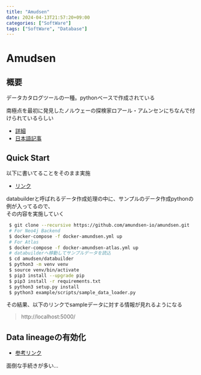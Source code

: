 ```yaml
---
title: "Amudsen"
date: 2024-04-13T21:57:20+09:00
categories: ["SoftWare"]
tags: ["SoftWare", "Database"]
---
```

# Amudsen

## 概要

データカタログツールの一種。pythonベースで作成されている

南極点を最初に発見したノルウェーの探検家ロアール・アムンセンにちなんで付けられているらしい

- [詳細](https://www.amundsen.io/amundsen/)
- [日本語記事](https://dev.classmethod.jp/articles/getting-started-with-amundsen/)

## Quick Start

以下に書いてることをそのまま実施
- [リンク](https://www.amundsen.io/amundsen/installation/)

databuilderと呼ばれるデータ作成処理の中に、サンプルのデータ作成pythonの例が入ってるので、  
その内容を実施していく

``` bash
 $ git clone --recursive https://github.com/amundsen-io/amundsen.git
 # For Neo4j Backend
 $ docker-compose -f docker-amundsen.yml up
 # For Atlas
 $ docker-compose -f docker-amundsen-atlas.yml up
 # databuilderへ移動してサンプルデータを読込
 $ cd amudsen/databuilder
 $ python3 -m venv venv
 $ source venv/bin/activate
 $ pip3 install --upgrade pip
 $ pip3 install -r requirements.txt
 $ python3 setup.py install
 $ python3 example/scripts/sample_data_loader.py
```

その結果、以下のリンクでsampleデータに対する情報が見れるようになる
> http://localhost:5000/

## Data lineageの有効化

- [参考リンク](https://atlan.com/amundsen-data-lineage-set-up/)

面倒な手続きが多い...